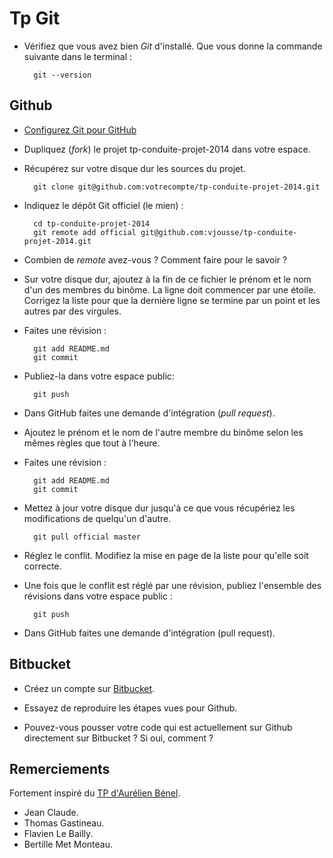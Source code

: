 # Tp Git

* Vérifiez que vous avez bien *Git* d'installé. Que vous donne la commande suivante dans le terminal :

        git --version

## Github

* [Configurez Git pour GitHub](http://help.github.com/set-up-git-redirect/)
* Dupliquez (*fork*) le projet tp-conduite-projet-2014 dans votre espace.
* Récupérez sur votre disque dur les sources du projet.

        git clone git@github.com:votrecompte/tp-conduite-projet-2014.git

* Indiquez le dépôt Git officiel (le mien) :

        cd tp-conduite-projet-2014
        git remote add official git@github.com:vjousse/tp-conduite-projet-2014.git 

* Combien de *remote* avez-vous ? Comment faire pour le savoir ?

* Sur votre disque dur, ajoutez à la fin de ce fichier le prénom et le nom d'un des membres du binôme. La ligne doit commencer par une étoile. Corrigez la liste pour que la dernière ligne se termine par un point et les autres par des virgules.

* Faites une révision :

        git add README.md
        git commit

* Publiez-la dans votre espace public:

        git push

* Dans GitHub faites une demande d'intégration (*pull request*). 
* Ajoutez le prénom et le nom de l'autre membre du binôme selon les mêmes règles que tout à l'heure.
* Faites une révision :

        git add README.md
        git commit

* Mettez à jour votre disque dur jusqu'à ce que vous récupériez les modifications de quelqu'un d'autre.

        git pull official master

* Réglez le conflit. Modifiez la mise en page de la liste pour qu'elle soit correcte.
* Une fois que le conflit est réglé par une révision, publiez l'ensemble des révisions dans votre espace public :

        git push

* Dans GitHub faites une demande d'intégration (pull request).

## Bitbucket

* Créez un compte sur [Bitbucket](https://bitbucket.org/).

* Essayez de reproduire les étapes vues pour Github.

* Pouvez-vous pousser votre code qui est actuellement sur Github directement sur Bitbucket ? Si oui, comment ?

## Remerciements

Fortement inspiré du [TP d'Aurélien Bénel](https://github.com/benel/TP-Git).
* Jean Claude.
* Thomas Gastineau.
* Flavien Le Bailly.
* Bertille Met Monteau.
